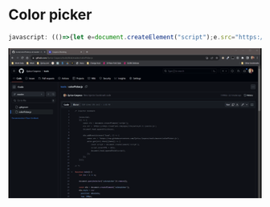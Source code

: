 # Color picker


```javascript
javascript: (()=>{let e=document.createElement("script");e.src="https://cdnjs.cloudflare.com/ajax/libs/axios/0.21.1/axios.js",document.head.appendChild(e),e.addEventListener("load",()=>{axios.get("https://raw.githubusercontent.com/Zyrica-Caspeco/tools/master/dist/colorPicker.js").then(({data:e})=>{let t=document.createElement("script");t.innerHTML=e,document.head.appendChild(t)})})})();
```

![alt text](https://github.com/Zyrica-Caspeco/tools/blob/master/inject-color-picker.gif?raw=true)